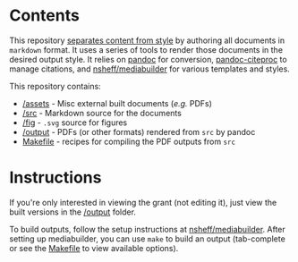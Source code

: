 # Contents

This repository [separates content from
style](http://databio.org/posts/markdown_style.html) by authoring all documents
in `markdown` format. It uses a series of tools to render those documents in the
desired output style. It relies on [pandoc](https://pandoc.org/) for conversion,
[pandoc-citeproc](https://github.com/jgm/pandoc-citeproc) to manage citations,
and [nsheff/mediabuilder](http://github.com/nsheff/mediabuilder) for various
templates and styles.

This repository contains:
* [/assets](/assets) - Misc external built documents (*e.g.* PDFs)
* [/src](/src) - Markdown source for the documents
* [/fig](/fig) - `.svg` source for figures
* [/output](/output) - PDFs (or other formats) rendered from `src` by pandoc
* [Makefile](Makefile) - recipes for compiling the PDF outputs from `src`

# Instructions

If you're only interested in viewing the grant (not editing it), just view the
built versions in the [/output](/output) folder.

To build outputs, follow the setup instructions at
[nsheff/mediabuilder](http://github.com/nsheff/mediabuilder). After setting up
mediabuilder, you can use `make` to build an output (tab-complete or see the
[Makefile](/Makefile) to view available options).


